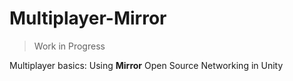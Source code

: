 # Multiplayer-Mirror
> Work in Progress

Multiplayer basics: Using **Mirror** Open Source Networking in Unity
